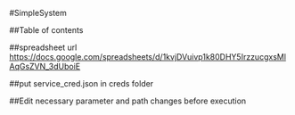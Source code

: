 #SimpleSystem

##Table of contents

##spreadsheet url
https://docs.google.com/spreadsheets/d/1kvjDVuivp1k80DHY5IrzzucgxsMlAqGsZVN_3dUboiE

##put service_cred.json in creds folder

##Edit necessary parameter and path changes before execution